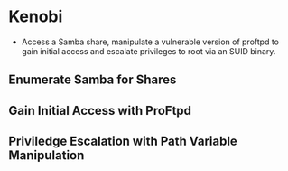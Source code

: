 # Kenobi
* Access a Samba share, manipulate a vulnerable version of proftpd to gain initial access and escalate privileges to root via an SUID binary.
## Enumerate Samba for Shares
## Gain Initial Access with ProFtpd
## Priviledge Escalation with Path Variable Manipulation

